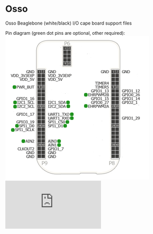 Osso
====

Osso Beaglebone (white/black) I/O cape board support files


Pin diagram (green dot pins are optional, other required):
![Osso Pin Diagram](images/OssoPinDiagram.jpg)
![piwik tracking](https://webstats.unixmedia.it/piwik.php?idsite=2&rec=1&action_name=GitHubOsso)
